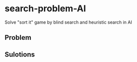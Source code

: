 # search-problem-AI
Solve "sort it" game by blind search and heuristic search in AI

## Problem


## Sulotions
